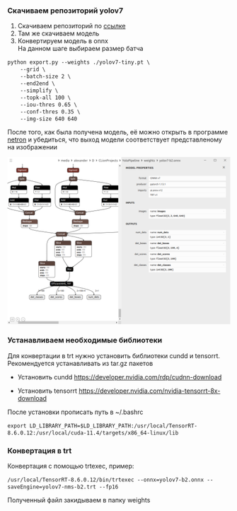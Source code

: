 ### Скачиваем репозиторий yolov7

1. Скачиваем репозиторий по [ссылке](https://github.com/WongKinYiu/yolov7)
2. Там же скачиваем модель
3. Конвертируем модель в onnx  
На данном шаге выбираем размер батча
```
python export.py --weights ./yolov7-tiny.pt \
    --grid \
    --batch-size 2 \
    --end2end \
    --simplify \
    --topk-all 100 \
    --iou-thres 0.65 \
    --conf-thres 0.35 \
    --img-size 640 640
```

После того, как была получена модель, её можно открыть в программе [netron](https://netron.app/) и убедиться,
что выход модели соответствует представленому на изображении

![yolo_structire](figure/yolo_structure.png)

### Устанавливаем необходимые библиотеки
Для конвертации в trt нужно установить библиотеки cundd и tensorrt.
Рекомендуется устанавливать из tar.gz пакетов

* Установить cundd
  https://developer.nvidia.com/rdp/cudnn-download

* Установить tensorrt
  https://developer.nvidia.com/nvidia-tensorrt-8x-download

После установки прописать путь в ~/.bashrc
```
export LD_LIBRARY_PATH=$LD_LIBRARY_PATH:/usr/local/TensorRT-8.6.0.12:/usr/local/cuda-11.4/targets/x86_64-linux/lib
```

### Конвертация в trt 
Конвертация с помощью trtexec, пример:
  
```
/usr/local/TensorRT-8.6.0.12/bin/trtexec --onnx=yolov7-b2.onnx --saveEngine=yolov7-nms-b2.trt --fp16
```

Полученный файл закидываем в папку weights